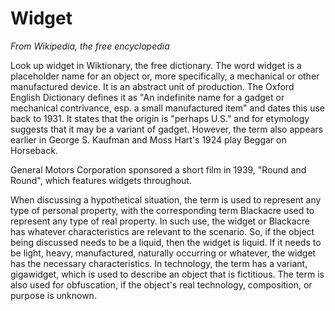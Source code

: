 # Widget

*From Wikipedia, the free encyclopedia*

Look up widget in Wiktionary, the free dictionary.
The word widget is a placeholder name for an object or, more specifically, a mechanical or other manufactured device. It is an abstract unit of production. The Oxford English Dictionary defines it as "An indefinite name for a gadget or mechanical contrivance, esp. a small manufactured item" and dates this use back to 1931. It states that the origin is "perhaps U.S." and for etymology suggests that it may be a variant of gadget. However, the term also appears earlier in George S. Kaufman and Moss Hart's 1924 play Beggar on Horseback.

General Motors Corporation sponsored a short film in 1939, "Round and Round", which features widgets throughout.

When discussing a hypothetical situation, the term is used to represent any type of personal property, with the corresponding term Blackacre used to represent any type of real property. In such use, the widget or Blackacre has whatever characteristics are relevant to the scenario. So, if the object being discussed needs to be a liquid, then the widget is liquid. If it needs to be light, heavy, manufactured, naturally occurring or whatever, the widget has the necessary characteristics. In technology, the term has a variant, gigawidget, which is used to describe an object that is fictitious. The term is also used for obfuscation, if the object's real technology, composition, or purpose is unknown.
